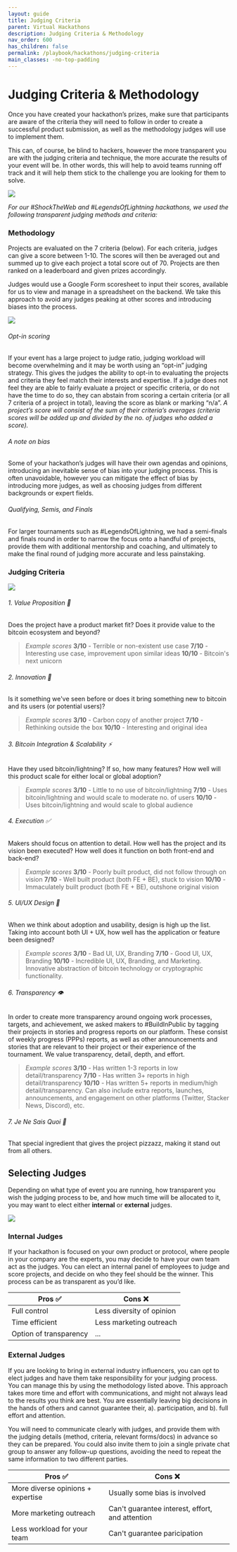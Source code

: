 ```yaml
---
layout: guide
title: Judging Criteria
parent: Virtual Hackathons
description: Judging Criteria & Methodology
nav_order: 600
has_children: false
permalink: /playbook/hackathons/judging-criteria
main_classes: -no-top-padding
---
```


# Judging Criteria & Methodology
Once you have created your hackathon’s prizes, make sure that participants are aware of the criteria they will need to follow in order to create a successful product submission, as well as the methodology judges will use to implement them.

This can, of course, be blind to hackers, however the more transparent you are with the judging criteria and technique, the more accurate the results of your event will be. In other words, this will help to avoid teams running off track and it will help them stick to the challenge you are looking for them to solve.

![](https://i.imgur.com/82fX4GI.png)

*For our #ShockTheWeb and #LegendsOfLightning hackathons, we used the following transparent judging methods and criteria:*

### Methodology
Projects are evaluated on the 7 criteria (below). For each criteria, judges can give a score between 1-10. The scores will then be averaged out and summed up to give each project a total score out of 70. Projects are then ranked on a leaderboard and given prizes accordingly.

Judges would use a Google Form scoresheet to input their scores, available for us to view and manage in a spreadsheet on the backend. We take this approach to avoid any judges peaking at other scores and introducing biases into the process.

![](https://i.imgur.com/XTeGPgm.png)

###### Opt-in scoring
If your event has a large project to judge ratio, judging workload will become overwhelming and it may be worth using an “opt-in” judging strategy. This gives the judges the ability to opt-in to evaluating the projects and criteria they feel match their interests and expertise. If a judge does not feel they are able to fairly evaluate a project or specific criteria, or do not have the time to do so, they can abstain from scoring a certain criteria (or all 7 criteria of a project in total), leaving the score as blank or marking “n/a”. *A project’s score will consist of the sum of their criteria’s averages (criteria scores will be added up and divided by the no. of judges who added a score).*

###### A note on bias
Some of your hackathon’s judges will have their own agendas and opinions, introducing an inevitable sense of bias into your judging process. This is often unavoidable, however you can mitigate the effect of bias by introducing more judges, as well as choosing judges from different backgrounds or expert fields.

###### Qualifying, Semis, and Finals
For larger tournaments such as #LegendsOfLightning, we had a semi-finals and finals round in order to narrow the focus onto a handful of projects, provide them with additional mentorship and coaching, and ultimately to make the final round of judging more accurate and less painstaking. 

### Judging Criteria

![](https://hackmd.io/_uploads/HkivziAfp.png)

###### 1. Value Proposition 🎯
Does the project have a product market fit? Does it provide value to the bitcoin ecosystem and beyond?

> *Example scores*
> **3/10** - Terrible or non-existent use case
> **7/10** - Interesting use case, improvement upon similar ideas
> **10/10** - Bitcoin's next unicorn

###### 2. Innovation 🧪
Is it something we've seen before or does it bring something new to bitcoin and its users (or potential users)?

> *Example scores*
> **3/10** - Carbon copy of another project
> **7/10** - Rethinking outside the box
> **10/10** - Interesting and original idea

###### 3. Bitcoin Integration & Scalability ⚡️
Have they used bitcoin/lightning? If so, how many features? How well will this product scale for either local or global adoption?

> *Example scores*
> **3/10** - Little to no use of bitcoin/lightning
> **7/10** - Uses bitcoin/lightning and would scale to moderate no. of users
> **10/10** - Uses bitcoin/lightning and would scale to global audience

###### 4. Execution ✅
Makers should focus on attention to detail. How well has the project and its vision been executed? How well does it function on both front-end and back-end?

> *Example scores*
> **3/10** - Poorly built product, did not follow through on vision
> **7/10** - Well built product (both FE + BE), stuck to vision
> **10/10** - Immaculately built product (both FE + BE), outshone original vision

###### 5. UI/UX Design 🍒
When we think about adoption and usability, design is high up the list. Taking into account both UI + UX, how well has the application or feature been designed?

> *Example scores*
> **3/10** - Bad UI, UX, Branding
> **7/10** - Good UI, UX, Branding
> **10/10** - Incredible UI, UX, Branding, and Marketing. Innovative abstraction of bitcoin technology or cryptographic functionality.

###### 6. Transparency 👁
In order to create more transparency around ongoing work processes, targets, and achievement, we asked makers to #BuildInPublic by tagging their projects in stories and progress reports on our platform. These consist of weekly progress (PPPs) reports, as well as other announcements and stories that are relevant to their project or their experience of the tournament. We value transparency, detail, depth, and effort.

> *Example scores*
> **3/10** - Has written 1-3 reports in low detail/transparency
> **7/10** - Has written 3+ reports in high detail/transparency
> **10/10** - Has written 5+ reports in medium/high detail/transparency. Can also include extra reports, launches, announcements, and engagement on other platforms (Twitter, Stacker News, Discord), etc.

###### 7. Je Ne Sais Quoi 🤩
That special ingredient that gives the project pizzazz, making it stand out from all others.




## Selecting Judges
Depending on what type of event you are running, how transparent you wish the judging process to be, and how much time will be allocated to it, you may want to elect either **internal** or **external** judges.

![](https://i.imgur.com/75L5bPM.png)

### Internal Judges
If your hackathon is focused on your own product or protocol, where people in your company are the experts, you may decide to have your own team act as the judges. You can elect an internal panel of employees to judge and score projects, and decide on who they feel should be the winner. This process can be as transparent as you’d like.

| Pros ✅ | Cons ❌ |
| ------- | ------- |
| Full control     | Less diversity of opinion |
| Time efficient     | Less marketing outreach  |
| Option of transparency     | ... |


### External Judges
If you are looking to bring in external industry influencers, you can opt to elect judges and have them take responsibility for your judging process. You can manage this by using the methodology listed above. This approach takes more time and effort with communications, and might not always lead to the results you think are best. You are essentially leaving big decisions in the hands of others and cannot guarantee their, a). participation, and b). full effort and attention.

You will need to communicate clearly with judges, and provide them with the judging details (method, criteria, relevant forms/docs) in advance so they can be prepared. You could also invite them to join a single private chat group to answer any follow-up questions, avoiding the need to repeat the same information to two different parties.

| Pros ✅ | Cons ❌ |
| ------- | ------- |
| More diverse opinions + expertise | Usually some bias is involved |
| More marketing outreach | Can't guarantee interest, effort, and attention |
| Less workload for your team | Can't guarantee paricipation |

